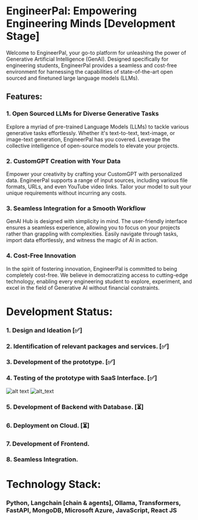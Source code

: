 # EngineerPal: Empowering Engineering Minds [Development Stage]

Welcome to EngineerPal, your go-to platform for unleashing the power of Generative Artificial Intelligence (GenAI). Designed specifically for engineering students, EngineerPal provides a seamless and cost-free environment for harnessing the capabilities of state-of-the-art open sourced and finetuned large language models (LLMs).

## Features:

### 1. **Open Sourced LLMs for Diverse Generative Tasks**

Explore a myriad of pre-trained Language Models (LLMs) to tackle various generative tasks effortlessly. Whether it's text-to-text, text-image, or image-text generation, EngineerPal has you covered. Leverage the collective intelligence of open-source models to elevate your projects.

### 2. **CustomGPT Creation with Your Data**

Empower your creativity by crafting your CustomGPT with personalized data. EngineerPal supports a range of input sources, including various file formats, URLs, and even YouTube video links. Tailor your model to suit your unique requirements without incurring any costs.

### 3. **Seamless Integration for a Smooth Workflow**

GenAI Hub is designed with simplicity in mind. The user-friendly interface ensures a seamless experience, allowing you to focus on your projects rather than grappling with complexities. Easily navigate through tasks, import data effortlessly, and witness the magic of AI in action.

### 4. **Cost-Free Innovation**

In the spirit of fostering innovation, EngineerPal is committed to being completely cost-free. We believe in democratizing access to cutting-edge technology, enabling every engineering student to explore, experiment, and excel in the field of Generative AI without financial constraints.


# Development Status:
### 1. Design and Ideation [✅]
### 2. Identification of relevant packages and services. [✅]
### 3. Development of the prototype. [✅]
### 4. Testing of the prototype with SaaS Interface. [✅]

![alt text](https://github.com/ahmad-thewhiz/Project-403-EngineerPal/blob/main/images/Screenshot%20(1902).png?raw=true)
![alt_text](https://github.com/ahmad-thewhiz/Project-403-EngineerPal/blob/main/images/Screenshot%202024-01-28%20222310.png?raw=true)


### 5. Development of Backend with Database. [⏳] 
### 6. Deployment on Cloud. [⏳]
### 7. Development of Frontend.
### 8. Seamless Integration.


# Technology Stack:
### Python, Langchain [chain & agents], Ollama, Transformers, FastAPI, MongoDB, Microsoft Azure, JavaScript, React JS
